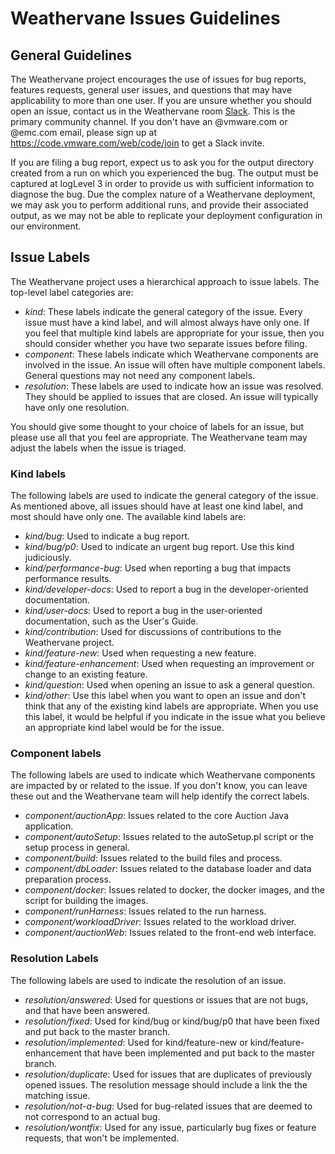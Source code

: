 # Weathervane Issues Guidelines

## General Guidelines

The Weathervane project encourages the use of issues for bug reports, features requests, general user issues, and questions that may have applicability to more than one user.  If you are unsure whether you should open an issue, contact us in the Weathervane room [Slack](https://vmwarecode.slack.com/messages/weathervane). This is the primary community channel. If you don't have an @vmware.com or @emc.com email, please sign up at https://code.vmware.com/web/code/join to get a Slack invite.  

If you are filing a bug report, expect us to ask you for the output directory created from a run on which you experienced the bug.  The output must be captured at logLevel 3 in order to provide us with sufficient information to diagnose the bug.  Due the complex nature of a Weathervane deployment, we may ask you to perform additional runs, and provide their associated output, as we may not be able to replicate your deployment configuration in our environment.

## Issue Labels

The Weathervane project uses a hierarchical approach to issue labels.  The top-level label categories are:
- *kind*: These labels indicate the general category of the issue.  Every issue must have a kind label, and will almost always have only one.  If you feel that multiple kind labels are appropriate for your issue, then you should consider whether you have two separate issues before filing.
- *component*: These labels indicate which Weathervane components are involved in the issue. An issue will often have multiple component labels.  General questions may not need any component labels.
- *resolution*: These labels are used to indicate how an issue was resolved.  They should be applied to issues that are closed.  An issue will typically have only one resolution.

You should give some thought to your choice of labels for an issue, but please use all that you feel are appropriate.  The Weathervane team may adjust the labels when the issue is triaged.

### Kind labels

The following labels are used to indicate the general category of the issue.  As mentioned above, all issues should have at least one kind label, and most should have only one.  The available kind labels are:

- *kind/bug*: Used to indicate a bug report.
- *kind/bug/p0*: Used to indicate an urgent bug report.  Use this kind judiciously.
- *kind/performance-bug*: Used when reporting a bug that impacts performance results.
- *kind/developer-docs*: Used to report a bug in the developer-oriented documentation.
- *kind/user-docs*: Used to report a bug in the user-oriented documentation, such as the User's Guide.
- *kind/contribution*: Used for discussions of contributions to the Weathervane project.
- *kind/feature-new*: Used when requesting a new feature.
- *kind/feature-enhancement*: Used when requesting an improvement or change to an existing feature.
- *kind/question*: Used when opening an issue to ask a general question.
- *kind/other*: Use this label when you want to open an issue and don't think that any of the existing kind labels are appropriate. When you use this label, it would be helpful if you indicate in the issue what you believe an appropriate kind label would be for the issue.

### Component labels

The following labels are used to indicate which Weathervane components are impacted by or related to the issue.  If you don't know, you can leave these out and the Weathervane team will help identify the correct labels.

- *component/auctionApp*: Issues related to the core Auction Java application.
- *component/autoSetup*: Issues related to the autoSetup.pl script or the setup process in general.
- *component/build*: Issues related to the build files and process.
- *component/dbLoader*: Issues related to the database loader and data preparation process.
- *component/docker*: Issues related to docker, the docker images, and the script for building the images.
- *component/runHarness*: Issues related to the run harness.
- *component/workloadDriver*: Issues related to the workload driver.
- *component/auctionWeb*: Issues related to the front-end web interface.

### Resolution Labels

The following labels are used to indicate the resolution of an issue.

- *resolution/answered*: Used for questions or issues that are not bugs, and that have been answered.
- *resolution/fixed*: Used for kind/bug or kind/bug/p0 that have been fixed and put back to the master branch.
- *resolution/implemented*: Used for kind/feature-new or kind/feature-enhancement that have been implemented and put back to the master branch.
- *resolution/duplicate*: Used for issues that are duplicates of previously opened issues.  The resolution message should include a link the the matching issue.
- *resolution/not-a-bug*: Used for bug-related issues that are deemed to not correspond to an actual bug.
- *resolution/wontfix*: Used for any issue, particularly bug fixes or feature requests, that won't be implemented.
